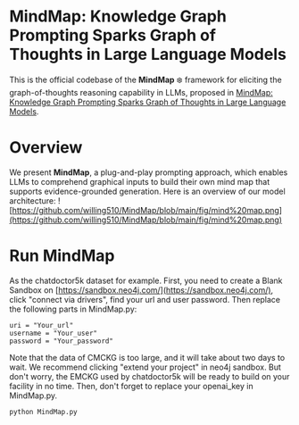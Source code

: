 # MindMap: Knowledge Graph Prompting Sparks Graph of Thoughts in Large Language Models
This is the official codebase of the **MindMap** :snowflake: framework for eliciting the graph-of-thoughts reasoning capability in LLMs, proposed in [MindMap: Knowledge Graph Prompting Sparks Graph of Thoughts in Large Language Models](https://arxiv.org/pdf/2308.09729.pdf).

# Overview
We present **MindMap**, a plug-and-play prompting approach, which enables LLMs to comprehend graphical inputs to build their own mind map that supports evidence-grounded generation. Here is an overview of our model architecture:
![https://github.com/willing510/MindMap/blob/main/fig/mind%20map.png](https://github.com/willing510/MindMap/blob/main/fig/mind%20map.png)

# Run MindMap
As the chatdoctor5k dataset for example. First, you need to create a Blank Sandbox on [https://sandbox.neo4j.com/](https://sandbox.neo4j.com/), click "connect via drivers", find your url and user password. Then replace the following parts in MindMap.py:
```
uri = "Your_url"
username = "Your_user"     
password = "Your_password"
```
Note that the data of CMCKG is too large, and it will take about two days to wait. We recommend clicking "extend your project" in neo4j sandbox. But don't worry, the EMCKG used by chatdoctor5k will be ready to build on your facility in no time.
Then, don't forget to replace your openai_key in MindMap.py.


```
python MindMap.py
```
